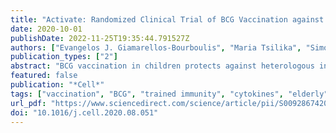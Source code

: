 ```yaml
---
title: "Activate: Randomized Clinical Trial of BCG Vaccination against Infection in the Elderly"
date: 2020-10-01
publishDate: 2022-11-25T19:35:44.791527Z
authors: ["Evangelos J. Giamarellos-Bourboulis", "Maria Tsilika", "Simone Moorlag", "Nikolaos Antonakos", "Antigone Kotsaki", "Jorge Domínguez-Andrés", "Evdoxia Kyriazopoulou", "Theologia Gkavogianni", "Maria-Evangelia Adami", "Georgia Damoraki", "Panagiotis Koufargyris", "Athanassios Karageorgos", "Amalia Bolanou", "Hans Koenen", "Reinout van Crevel", "Dionyssia-Irene Droggiti", "George Renieris", "Antonios Papadopoulos", "Mihai G. Netea"]
publication_types: ["2"]
abstract: "BCG vaccination in children protects against heterologous infections and improves survival independently of tuberculosis prevention. The phase III ACTIVATE trial assessed whether BCG has similar effects in the elderly. In this double-blind, randomized trial, elderly patients (n = 198) received BCG or placebo vaccine at hospital discharge and were followed for 12 months for new infections. At interim analysis, BCG vaccination significantly increased the time to first infection (median 16 weeks compared to 11 weeks after placebo). The incidence of new infections was 42.3% (95% CIs 31.9%–53.4%) after placebo vaccination and 25.0% (95% CIs 16.4%–36.1%) after BCG vaccination; most of the protection was against respiratory tract infections of probable viral origin (hazard ratio 0.21, p = 0.013). No difference in the frequency of adverse effects was found. Data show that BCG vaccination is safe and can protect the elderly against infections. Larger studies are needed to assess protection against respiratory infections, including COVID-19 (ClinicalTrials.gov NCT03296423)."
featured: false
publication: "*Cell*"
tags: ["vaccination", "BCG", "trained immunity", "cytokines", "elderly", "epigenetic modifications", "infection incidence", "respiratory infections"]
url_pdf: "https://www.sciencedirect.com/science/article/pii/S0092867420311399"
doi: "10.1016/j.cell.2020.08.051"
---
```


